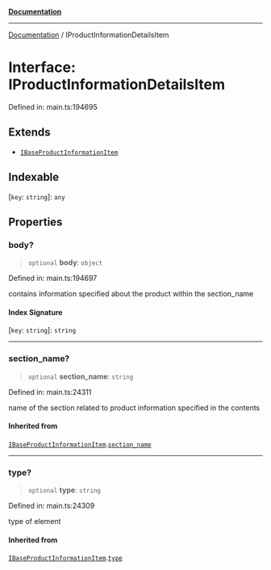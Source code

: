 [**Documentation**](../README.md)

***

[Documentation](../README.md) / IProductInformationDetailsItem

# Interface: IProductInformationDetailsItem

Defined in: main.ts:194695

## Extends

- [`IBaseProductInformationItem`](IBaseProductInformationItem.md)

## Indexable

\[`key`: `string`\]: `any`

## Properties

### body?

> `optional` **body**: `object`

Defined in: main.ts:194697

contains information specified about the product within the section_name

#### Index Signature

\[`key`: `string`\]: `string`

***

### section\_name?

> `optional` **section\_name**: `string`

Defined in: main.ts:24311

name of the section related to product information specified in the contents

#### Inherited from

[`IBaseProductInformationItem`](IBaseProductInformationItem.md).[`section_name`](IBaseProductInformationItem.md#section_name)

***

### type?

> `optional` **type**: `string`

Defined in: main.ts:24309

type of element

#### Inherited from

[`IBaseProductInformationItem`](IBaseProductInformationItem.md).[`type`](IBaseProductInformationItem.md#type)
